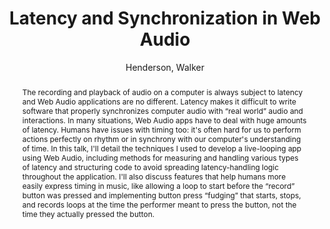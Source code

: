--- 
title: "Latency and Synchronization in Web Audio" 
abstract: "The recording and playback of audio on a computer is always subject to latency and Web Audio applications are no different. Latency makes it difficult to write software that properly synchronizes computer audio with “real world” audio and interactions. In many situations, Web Audio apps have to deal with huge amounts of latency. Humans have issues with timing too: it's often hard for us to perform actions perfectly on rhythm or in synchrony with our computer's understanding of time. In this talk, I'll detail the techniques I used to develop a live-looping app using Web Audio, including methods for measuring and handling various types of latency and structuring code to avoid spreading latency-handling logic throughout the application. I'll also discuss features that help humans more easily express timing in music, like allowing a loop to start before the “record” button was pressed and implementing button press “fudging” that starts, stops, and records loops at the time the performer meant to press the button, not the time they actually pressed the button." 
address: "Berlin, Germany" 
author: "Henderson, Walker"
webAuthor: "Walker Henderson" 
booktitle: "Proceedings of the International Web Audio Conference" 
editor: "Monschke, Jan and Guttandin, Christoph and Schnell, Norbert and Jenkinson, Thomas and Schaedler, Jack" 
month: "September"
pages: "" 
publisher: "TU Berlin" 
series: "WAC '18"
track: "Talk"  
year: "2018" 
id: "2018_vid8" 
tags: year2018
media: https://www.youtube.com/watch?v=8-rR1y8zu3M 
pdflink: none
ISSN: 2663-5844
---